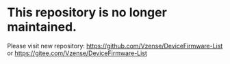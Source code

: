 # This repository is no longer maintained.
Please visit new repository: https://github.com/Vzense/DeviceFirmware-List or https://gitee.com/Vzense/DeviceFirmware-List
